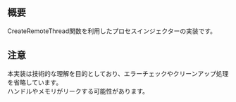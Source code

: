   ## 概要
  CreateRemoteThread関数を利用したプロセスインジェクターの実装です。

## 注意
本実装は技術的な理解を目的としており、エラーチェックやクリーンアップ処理を省略しています。   
ハンドルやメモリがリークする可能性があります。
